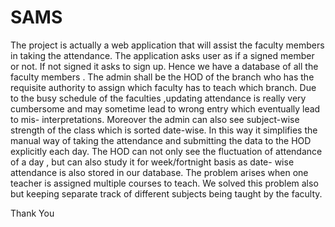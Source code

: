 # SAMS
The project is actually a web application that will assist the
faculty members in taking the attendance. The application
asks user as if a signed member or not. If not signed it asks to
sign up. Hence we have a database of all the faculty members
. The admin shall be the HOD of the branch who has the
requisite authority to assign which faculty has to teach which
branch. Due to the busy schedule of the faculties ,updating
attendance is really very cumbersome and may sometime
lead to wrong entry which eventually lead to mis-
interpretations.
Moreover the admin can also see subject-wise strength of
the class which is sorted date-wise. In this way it simplifies
the manual way of taking the attendance and submitting the
data to the HOD explicitly each day.
The HOD can not only see the fluctuation of attendance of a
day , but can also study it for week/fortnight basis as date-
wise attendance is also stored in our database.
The problem arises when one teacher is assigned multiple
courses to teach. We solved this problem also but keeping
separate track of different subjects being taught by the
faculty.


Thank You

